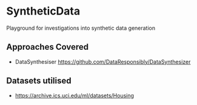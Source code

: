 # SyntheticData
Playground for investigations into synthetic data generation

## Approaches Covered
* DataSynthesiser https://github.com/DataResponsibly/DataSynthesizer

## Datasets utilised
* https://archive.ics.uci.edu/ml/datasets/Housing
